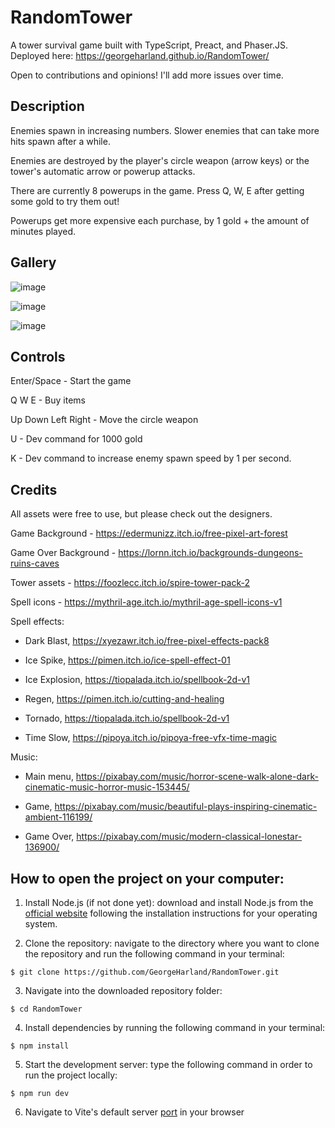 # RandomTower

A tower survival game built with TypeScript, Preact, and Phaser.JS. Deployed here: https://georgeharland.github.io/RandomTower/

Open to contributions and opinions! I'll add more issues over time.

## Description

Enemies spawn in increasing numbers. Slower enemies that can take more hits spawn after a while.

Enemies are destroyed by the player's circle weapon (arrow keys) or the tower's automatic arrow or powerup attacks.

There are currently 8 powerups in the game. Press Q, W, E after getting some gold to try them out!

Powerups get more expensive each purchase, by 1 gold + the amount of minutes played.

## Gallery

![image](https://github.com/GeorgeHarland/RandomTower/assets/37070520/f57536ee-b45f-4349-bc3d-488d7c872ced)

![image](https://github.com/GeorgeHarland/RandomTower/assets/37070520/eb5cf1c6-f486-4b3f-a876-8d24494c6c8e)

![image](https://github.com/GeorgeHarland/RandomTower/assets/37070520/cfd211ea-cca7-4c32-99d0-5975e7a24498)

## Controls

Enter/Space - Start the game

Q W E - Buy items

Up Down Left Right - Move the circle weapon

U - Dev command for 1000 gold

K - Dev command to increase enemy spawn speed by 1 per second.

## Credits

All assets were free to use, but please check out the designers.

Game Background - https://edermunizz.itch.io/free-pixel-art-forest

Game Over Background - https://lornn.itch.io/backgrounds-dungeons-ruins-caves

Tower assets - https://foozlecc.itch.io/spire-tower-pack-2

Spell icons - https://mythril-age.itch.io/mythril-age-spell-icons-v1

Spell effects:

- Dark Blast, https://xyezawr.itch.io/free-pixel-effects-pack8

- Ice Spike, https://pimen.itch.io/ice-spell-effect-01
- Ice Explosion, https://tiopalada.itch.io/spellbook-2d-v1

- Regen, https://pimen.itch.io/cutting-and-healing

- Tornado, https://tiopalada.itch.io/spellbook-2d-v1

- Time Slow, https://pipoya.itch.io/pipoya-free-vfx-time-magic

Music:

- Main menu, https://pixabay.com/music/horror-scene-walk-alone-dark-cinematic-music-horror-music-153445/

- Game, https://pixabay.com/music/beautiful-plays-inspiring-cinematic-ambient-116199/

- Game Over, https://pixabay.com/music/modern-classical-lonestar-136900/

## How to open the project on your computer:

1. Install Node.js (if not done yet): download and install Node.js from the [official website](https://nodejs.org) following the installation instructions for your operating system.

2. Clone the repository: navigate to the directory where you want to clone the repository and run the following command in your terminal:

```
$ git clone https://github.com/GeorgeHarland/RandomTower.git
```

3. Navigate into the downloaded repository folder:
```
$ cd RandomTower
```

4. Install dependencies by running the following command in your terminal:

```
$ npm install
```

5. Start the development server: type the following command in order to run the project locally:

```
$ npm run dev
```

6. Navigate to Vite's default server [port](http://localhost:5173) in your browser 
